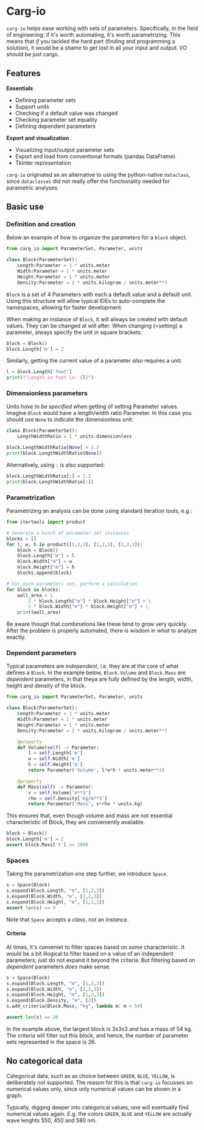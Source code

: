 # Carg-io

`carg-io` helps ease working with sets of parameters.
Specifically, in the field of engineering: if it's worth automating, it's worth parametrizing.
This means that *if* you tackled the hard part (finding and programming a solution), it would be a shame to get lost in all your input and output. I/O should be just cargo.


## Features

**Essentials**
- Defining parameter sets
- Support units
- Checking if a default value was changed
- Checking parameter set equality
- Defining dependent parameters

**Export and visualization**
- Visualizing input/output parameter sets
- Export and load from conventional formats (pandas DataFrame)
- Tkinter representation

`carg-io` originated as an alternative to using the python-native `dataclass`, since `dataclasses` did not really offer the functionality needed for parametric analyses.

## Basic use

### Definition and creation
Below an example of how to organize the parameters for a `block` object.


```python
from carg_io import ParameterSet, Parameter, units

class Block(ParameterSet):
    Length:Parameter = 1 * units.meter
    Width:Parameter = 1 * units.meter
    Height:Parameter = 1 * units.meter
    Density:Parameter = 2 * units.kilogram / units.meter**3
```

`Block` is a set of 4 Parameters with each a default value and a default unit.
Using this structure will allow typical IDEs to auto-complete the namespaces, allowing for faster development.

When making an instance of `Block`, it will always be created with default values.
They can be changed at will after. When changing (=setting) a parameter, always specify the unit in square brackets:

```python
block = Block()
block.Length['m'] = 2
```

Similarly, getting the current value of a parameter *also* requires a unit:

```python
l = block.Length['foot']
print(f"Length in foot is: {l}")
```

### Dimensionless parameters
Units *have to be specified* when getting of setting Parameter values.
Imagine `Block` would have a length/width ratio Parameter. In this case you should use `None` to indicate the dimensionless unit:

```python
class Block(ParameterSet):
    LengthWidthRatio = 1 * units.dimensionless

block.LengthWidthRatio[None] = 1.2
print(block.LengthWidthRatio[None])

```

Alternatively, using `:` is also supported:

```python
block.LengthWidthRatio[:] = 1.2
print(block.LengthWidthRatio[:])

```


### Parametrization

Parametrizing an analysis can be done using standard iteration tools, e.g.:

```python
from itertools import product

# Generate a bunch of parameter set instances
blocks = []
for l, w, h in product([1,2,3], [1,2,3], [1,2,3]):
    block = Block()
    block.Length["m"] = l
    block.Width["m"] = w
    block.Height["m"] = h
    blocks.append(block)

# For each parameters set, perform a calculation
for block in blocks:
    wall_area = \
        2 * block.Length["m"] * block.Height["m"] + \
        2 * block.Width["m"] * block.Height["m"] + \
    print(wall_area)

```

Be aware though that combinations like these tend to grow very quickly.
After the problem is properly automated, there is wisdom in *what* to analyze exactly.


### Dependent parameters
Typical parameters are *independent*, i.e. they are at the core of what defines a `Block`.
In the example below, `Block.Volume` and `Block.Mass` are *dependent* parameters, in that theya are fully defined by the length, width, height and density of the block.

```python
from carg_io import ParameterSet, Parameter, units

class Block(ParameterSet):
    Length:Parameter = 1 * units.meter
    Width:Parameter = 1 * units.meter
    Height:Parameter = 1 * units.meter
    Density:Parameter = 2 * units.kilogram / units.meter**3

    @property
    def Volume(self) -> Parameter:
        l = self.Length['m']
        w = self.Width['m']
        h = self.Height['m']
        return Parameter('Volume', l*w*h * units.meter**3)

    @property
    def Mass(self) -> Parameter:
        v = self.Volume['m**3']
        rho = self.Density['kg/m**3']
        return Parameter('Mass', v*rho * units.kg)

```

This ensures that, even though volume and mass are not essential characteristic of Block, they are conveniently available.

```python
block = Block()
block.Length['m'] = 2
assert block.Mass['t'] == 2000

```

### Spaces

Taking the parametrization one step further, we introduce `Space`.

```python
s = Space(Block)
s.expand(Block.Length, "m", [1,2,3])
s.expand(Block.Width, "m", [1,2,3])
s.expand(Block.Height, "m", [1,2,3])
assert len(s) == 9

```
Note that `Space` accepts a *class*, not an *instance*.

#### Criteria
At times, it's conveniet to filter spaces based on some characteristic.
It would be a bit illogical to filter based on a value of an independent parameters; just do not expand it beyond the criteria. But filtering based on *dependent* parameters *does* make sense.

```python
s = Space(Block)
s.expand(Block.Length, "m", [1,2,3])
s.expand(Block.Width, "m", [1,2,3])
s.expand(Block.Height, "m", [1,2,3])
s.expand(Block.Density, "m", [2])
s.add_criteria(Block.Mass, "kg", lambda m: m < 54)

assert len(s) == 26
```
In the example above, the largest block is 3x3x3 and has a mass of 54 kg.
The criteria will filter out this block, and hence, the number of parameter sets represented in the space is 26.


<!-- #### Uniformity
In the previous section, we discarded a single parameter set.
This means that, even though the space was initially expanded linearly in all directions (a uniform space), it no longer is.
This has implications for your results, e.g. it may lead to survivor bias. -->



## No categorical data
Categorical data, such as as choice between `GREEN`, `BLUE`, `YELLOW`, is deliberately not supported.
The reason for this is that `carg-io` focusses on numerical values only, since only numerical values can be shown in a graph.

Typically, digging deeper into categorical values, one will eventually find numerical values again. E.g. the colors `GREEN`, `BLUE` and `YELLOW` are actually wave lenghts 550, 450 and 580 nm.



